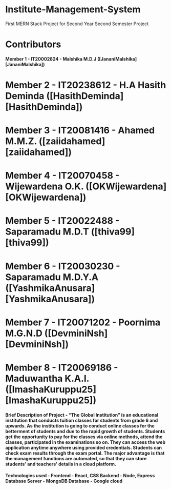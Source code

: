 # Institute-Management-System
First MERN Stack Project for Second Year Second Semester Project
# Contributors

#### Member 1 - IT20002824 - Malshika M.D.J ([JananiMalshika][JananiMalshika])
# Member 2 - IT20238612 - H.A Hasith Deminda ([HasithDeminda][HasithDeminda])
# Member 3 - IT20081416 - Ahamed M.M.Z. ([zaiidahamed][zaiidahamed])
# Member 4 - IT20070458 - Wijewardena O.K. ([OKWijewardena][OKWijewardena])
# Member 5 - IT20022488 - Saparamadu M.D.T ([thiva99][thiva99])
# Member 6 - IT20030230 - Saparamadu M.D.Y.A ([YashmikaAnusara][YashmikaAnusara])
# Member 7 - IT20071202 - Poornima M.G.N.D ([DevminiNsh][DevminiNsh])
# Member 8 - IT20069186 - Maduwantha K.A.I. ([ImashaKuruppu25][ImashaKuruppu25])

#### Brief Description of Project - “The Global Institution” is an educational institution that conducts tuition classes for students from grade 6 and upwards. As the institution is going to conduct online classes for the betterment of students and due to the rapid growth of students. Students get the opportunity to pay for the classes via online methods, attend the classes, participated in the examinations so on. They can access the web application anytime anywhere using provided credentials. Students can check exam results through the exam portal. The major advantage is that the management functions are automated, so that they can store students' and teachers' details in a cloud platform.

#### Technologies used - Frontend - React, CSS  Backend - Node, Express  Database Server - MongoDB  Database - Google cloud
